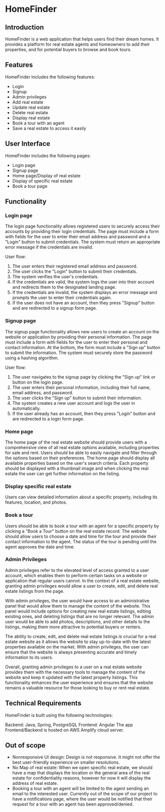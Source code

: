 # HomeFinder

## Introduction

HomeFinder is a web application that helps users find their dream homes. It provides a platform for real estate agents and homeowners to add their properties, and for potential buyers to browse and book tours.

## Features

HomeFinder includes the following features:

-   Login
-   Signup
-   Admin privileges
-   Add real estate
-   Update real estate
-   Delete real estate
-   Display real estate
-   Book a tour with an agent
-   Save a real estate to access it easily

## User Interface

HomeFinder includes the following pages:

-   Login page
-   Signup page
-   Home page/Display of real estate
-   Display of specific real estate
-   Book a tour page

## Functionality

### Login page

The login page functionality allows registered users to securely access their accounts by providing their login credentials. The page must include a form with fields for the user to enter their email address and password and a "Login" button to submit credentials. The system must return an appropriate error message if the credentials are invalid.

User flow:

1.  The user enters their registered email address and password.
2.  The user clicks the "Login" button to submit their credentials.
3.  The system verifies the user's credentials.
4.  If the credentials are valid, the system logs the user into their account and redirects them to the designated landing page.
5.  If the credentials are invalid, the system displays an error message and prompts the user to enter their credentials again.
6.  If the user does not have an account, then they press "Signup" button and are redirected to a signup form page.

### Signup page

The signup page functionality allows new users to create an account on the website or application by providing their personal information. The page must include a form with fields for the user to enter their personal and contact information. At the bottom, the form must include a "Sign up" button to submit the information. The system must securely store the password using a hashing algorithm.

User flow:

1.  The user navigates to the signup page by clicking the "Sign up" link or button on the login page.
2.  The user enters their personal information, including their full name, email address, and password.
3.  The user clicks the "Sign up" button to submit their information.
4.  The system creates a new user account and logs the user in automatically.
5.  If the user already has an account, then they press "Login" button and are redirected to a login form page.

### Home page

The home page of the real estate website should provide users with a comprehensive view of all real estate options available, including properties for sale and rent. Users should be able to easily navigate and filter through the options based on their preferences. The home page should display all available properties based on the user's search criteria. Each property should be displayed with a thumbnail image and when clicking the real estate the user can get further information on the listing.

### Display specific real estate

Users can view detailed information about a specific property, including its features, location, and photos.

### Book a tour

Users should be able to book a tour with an agent for a specific property by clicking a "Book a Tour" button on the real estate record. The website should allow users to choose a date and time for the tour and provide their contact information to the agent. The status of the tour is pending until the agent approves the date and time.

### Admin Privileges

Admin privileges refer to the elevated level of access granted to a user account, which enables them to perform certain tasks on a website or application that regular users cannot. In the context of a real estate website, granting admin privileges would allow a user to create, edit, and delete real estate listings from the page.

With admin privileges, the user would have access to an administrative panel that would allow them to manage the content of the website. This panel would include options for creating new real estate listings, editing existing ones, and deleting listings that are no longer relevant. The admin user would be able to add photos, descriptions, and other details to the listings, making them more attractive to potential buyers or renters.

The ability to create, edit, and delete real estate listings is crucial for a real estate website as it allows the website to stay up-to-date with the latest properties available on the market. With admin privileges, the user can ensure that the website is always presenting accurate and timely information to its users.

Overall, granting admin privileges to a user on a real estate website provides them with the necessary tools to manage the content of the website and keep it updated with the latest property listings. This functionality enhances the user experience and ensures that the website remains a valuable resource for those looking to buy or rent real estate.



## Technical Requirements

HomeFinder is built using the following technologies:

Backend: Java, Spring, PostgreSQL 
Frontend: Angular 
The app Frontend/Backend is hosted on AWS Amplify cloud server.



## Out of scope

-   Nonresponsive UI design: Design is not responsive. It might not offer the best user-friendly experience on smaller resolutions.
-   No Map of real estate: When we open specific real estate, we should have a map that displays the location or the general area of the real estate for confidentiality reasons, however for now it will display the address of real estate. 
-   Booking a tour with an agent will be limited to the agent sending an email to the interested user. Currently out of the scope of our project to have a notifications page, where the user would be notified that their request for a tour with an agent has been approved/denied.
